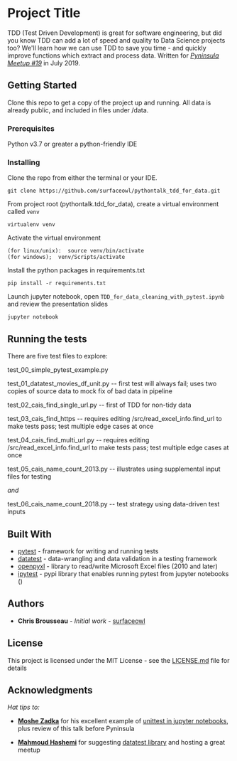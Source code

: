 # Project Title

TDD (Test Driven Development) is great for software engineering, but did you know TDD can add a lot of speed and quality to Data Science projects too? We'll learn how we can use TDD to save you time - and quickly improve functions which extract and process data.  Written for *[Pyninsula Meetup #19](https://www.meetup.com/Pyninsula-Python-Peninsula-Meetup/events/262633295/)* in July 2019.

## Getting Started

Clone this repo to get a copy of the project up and running.  All data is already public, and included in files under /data.

### Prerequisites

Python v3.7 or greater
a python-friendly IDE

### Installing

Clone the repo from either the terminal or your IDE.

```
git clone https://github.com/surfaceowl/pythontalk_tdd_for_data.git
```

From project root (pythontalk.tdd_for_data), create a virtual environment called `venv`

```
virtualenv venv
```

Activate the virtual environment

```
(for linux/unix):  source venv/bin/activate
(for windows);  venv/Scripts/activate
```

Install the python packages in requirements.txt
```
pip install -r requirements.txt
```

Launch jupyter notebook, open `TDD_for_data_cleaning_with_pytest.ipynb` and review the presentation slides
```
jupyter notebook
```

## Running the tests

There are five test files to explore:

test_00_simple_pytest_example.py

test_01_datatest_movies_df_unit.py -- first test will always fail; uses two copies of source data to mock fix of bad data in pipeline

test_02_cais_find_single_url.py -- first of TDD for non-tidy data

test_03_cais_find_https  -- requires editing /src/read_excel_info.find_url to make tests pass; test multiple edge cases at once

test_04_cais_find_multi_url.py -- requires editing /src/read_excel_info.find_url to make tests pass; test multiple edge cases at once

test_05_cais_name_count_2013.py -- illustrates using supplemental input files for testing

*and*

test_06_cais_name_count_2018.py -- test strategy using data-driven test inputs


## Built With

* [pytest](https://docs.pytest.org/en/latest/ ) - framework for writing and running tests
* [datatest](https://datatest.readthedocs.io/en/stable/) - data-wrangling and data validation in a testing framework
* [openpyxl](https://openpyxl.readthedocs.io/en/stable/) - library to read/write Microsoft Excel files (2010 and later)
* [ipytest](https://github.com/chmp/ipytest) - pypi library that enables running pytest from jupyter notebooks () 


## Authors

* **Chris Brousseau** - *Initial work* - [surfaceowl](https://github.com/surfaceowl?tab=repositories)


## License

This project is licensed under the MIT License - see the [LICENSE.md](LICENSE) file for details

## Acknowledgments

*Hat tips to:*

* **[Moshe Zadka](https://github.com/moshez)** for his excellent example of [unittest in jupyter notebooks](https://github.com/moshez/interactive-unit-test/blob/master/unit_testing.ipynb), plus review of this talk before Pyninsula

* **[Mahmoud Hashemi](https://github.com/mahmoud)** for suggesting [datatest library]() and hosting a great meetup
